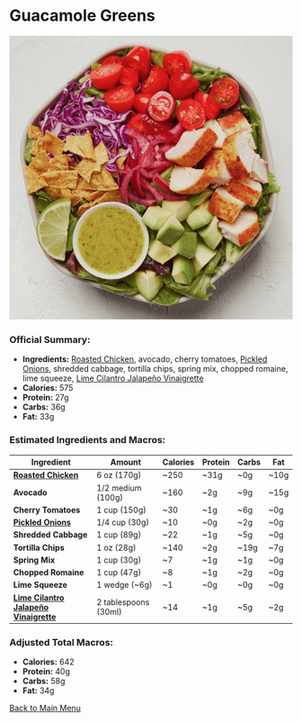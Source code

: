 # Guacamole Greens

![Guacamole Greens](../Images/Guacamole_Greens.png)

### Official Summary:
- **Ingredients:** [Roasted Chicken](../Meats_Proteins/Roasted_Chicken.md), avocado, cherry tomatoes, [Pickled Onions](../Fermented_Vegetables/Pickled_Onions.md), shredded cabbage, tortilla chips, spring mix, chopped romaine, lime squeeze, [Lime Cilantro Jalapeño Vinaigrette](../Sauces_Dressings/Lime_Cilantro_Jalapeño_Vinaigrette.md)
- **Calories:** 575
- **Protein:** 27g
- **Carbs:** 36g
- **Fat:** 33g

### Estimated Ingredients and Macros:

| Ingredient                         | Amount                  | Calories | Protein | Carbs | Fat |
|------------------------------------|-------------------------|----------|---------|-------|-----|
| **[Roasted Chicken](../Meats_Proteins/Roasted_Chicken.md)**                | 6 oz (170g)             | ~250     | ~31g    | ~0g   | ~10g|
| **Avocado**                        | 1/2 medium (100g)       | ~160     | ~2g     | ~9g   | ~15g|
| **Cherry Tomatoes**                | 1 cup (150g)            | ~30      | ~1g     | ~6g   | ~0g |
| **[Pickled Onions](../Fermented_Vegetables/Pickled_Onions.md)**                 | 1/4 cup (30g)           | ~10      | ~0g     | ~2g   | ~0g |
| **Shredded Cabbage**               | 1 cup (89g)             | ~22      | ~1g     | ~5g   | ~0g |
| **Tortilla Chips**                 | 1 oz (28g)              | ~140     | ~2g     | ~19g  | ~7g |
| **Spring Mix**                     | 1 cup (30g)             | ~7       | ~1g     | ~1g   | ~0g |
| **Chopped Romaine**                | 1 cup (47g)             | ~8       | ~1g     | ~2g   | ~0g |
| **Lime Squeeze**                   | 1 wedge (~6g)           | ~1       | ~0g     | ~0g   | ~0g |
| **[Lime Cilantro Jalapeño Vinaigrette](../Sauces_Dressings/Lime_Cilantro_Jalapeño_Vinaigrette.md)** | 2 tablespoons (30ml) | ~14      | ~1g     | ~5g   | ~2g |

### Adjusted Total Macros:

- **Calories:** 642
- **Protein:** 40g
- **Carbs:** 58g
- **Fat:** 34g

[Back to Main Menu](../README.md)